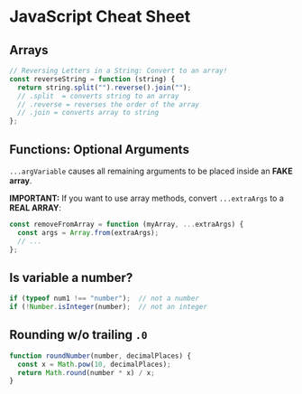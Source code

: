 # JavaScript Cheat Sheet

## Arrays

```js
// Reversing Letters in a String: Convert to an array!
const reverseString = function (string) {
  return string.split("").reverse().join("");
  // .split  = converts string to an array
  // .reverse = reverses the order of the array
  // .join = converts array to string
};
```

## Functions: Optional Arguments

`...argVariable` causes all remaining arguments to be placed inside an **FAKE array**.

**IMPORTANT:** If you want to use array methods, convert `...extraArgs` to a **REAL ARRAY**:

```js
const removeFromArray = function (myArray, ...extraArgs) {
  const args = Array.from(extraArgs);
  // ...
};
```

## Is variable a number?

```js
if (typeof num1 !== "number");  // not a number
if (!Number.isInteger(number);  // not an integer
```

## Rounding w/o trailing `.0`

```js
function roundNumber(number, decimalPlaces) {
  const x = Math.pow(10, decimalPlaces);
  return Math.round(number * x) / x;
}
```
